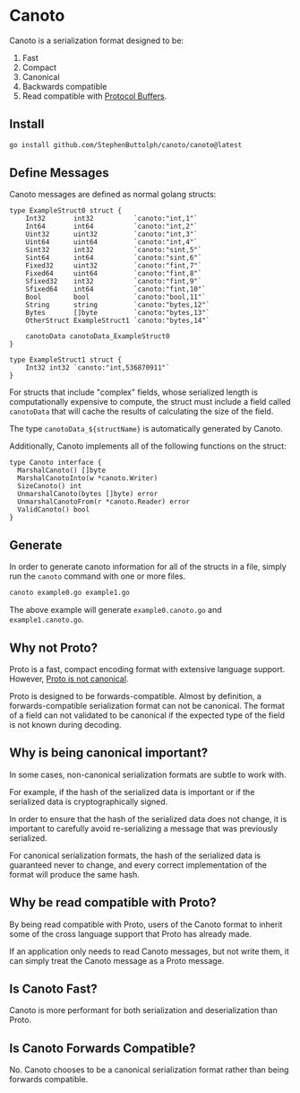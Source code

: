 # Canoto

Canoto is a serialization format designed to be:
1. Fast
2. Compact
3. Canonical
4. Backwards compatible
5. Read compatible with [Protocol Buffers](https://protobuf.dev/).

## Install

```sh
go install github.com/StephenButtolph/canoto/canoto@latest
```


## Define Messages

Canoto messages are defined as normal golang structs:
```golang
type ExampleStruct0 struct {
	Int32       int32          `canoto:"int,1"`
	Int64       int64          `canoto:"int,2"`
	Uint32      uint32         `canoto:"int,3"`
	Uint64      uint64         `canoto:"int,4"`
	Sint32      int32          `canoto:"sint,5"`
	Sint64      int64          `canoto:"sint,6"`
	Fixed32     uint32         `canoto:"fint,7"`
	Fixed64     uint64         `canoto:"fint,8"`
	Sfixed32    int32          `canoto:"fint,9"`
	Sfixed64    int64          `canoto:"fint,10"`
	Bool        bool           `canoto:"bool,11"`
	String      string         `canoto:"bytes,12"`
	Bytes       []byte         `canoto:"bytes,13"`
	OtherStruct ExampleStruct1 `canoto:"bytes,14"`

	canotoData canotoData_ExampleStruct0
}

type ExampleStruct1 struct {
	Int32 int32 `canoto:"int,536870911"`
}
```

For structs that include "complex" fields, whose serialized length is computationally expensive to compute, the struct must include a field called `canotoData` that will cache the results of calculating the size of the field.

The type `canotoData_${structName}` is automatically generated by Canoto.

Additionally, Canoto implements all of the following functions on the struct:

```golang
type Canoto interface {
  MarshalCanoto() []byte
  MarshalCanotoInto(w *canoto.Writer)
  SizeCanoto() int
  UnmarshalCanoto(bytes []byte) error
  UnmarshalCanotoFrom(r *canoto.Reader) error
  ValidCanoto() bool
}
```

## Generate

In order to generate canoto information for all of the structs in a file, simply run the `canoto` command with one or more files.

```sh
canoto example0.go example1.go
```

The above example will generate `example0.canoto.go` and `example1.canoto.go`.

## Why not Proto?

Proto is a fast, compact encoding format with extensive language support. However, [Proto is not canonical](https://protobuf.dev/programming-guides/serialization-not-canonical/).

Proto is designed to be forwards-compatible. Almost by definition, a forwards-compatible serialization format can not be canonical. The format of a field can not validated to be canonical if the expected type of the field is not known during decoding.

## Why is being canonical important?

In some cases, non-canonical serialization formats are subtle to work with.

For example, if the hash of the serialized data is important or if the serialized data is cryptographically signed.

In order to ensure that the hash of the serialized data does not change, it is important to carefully avoid re-serializing a message that was previously serialized.

For canonical serialization formats, the hash of the serialized data is guaranteed never to change, and every correct implementation of the format will produce the same hash.

## Why be read compatible with Proto?

By being read compatible with Proto, users of the Canoto format to inherit some of the cross language support that Proto has already made.

If an application only needs to read Canoto messages, but not write them, it can simply treat the Canoto message as a Proto message.

## Is Canoto Fast?

Canoto is more performant for both serialization and deserialization than Proto.

## Is Canoto Forwards Compatible?

No. Canoto chooses to be a canonical serialization format rather than being forwards compatible.
